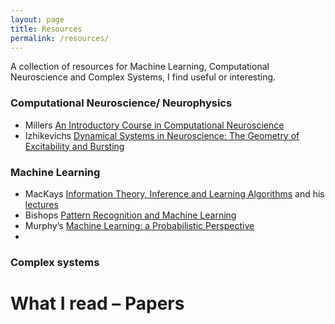 ```yaml
---
layout: page
title: Resources
permalink: /resources/
---
```


A collection of resources for Machine Learning, Computational Neuroscience and Complex Systems, I find useful or interesting.

### Computational Neuroscience/ Neurophysics
- Millers [An Introductory Course in Computational Neuroscience](https://mitpress.mit.edu/books/introductory-course-computational-neuroscience)
- Izhikevichs [Dynamical Systems in Neuroscience: The Geometry of Excitability and Bursting](https://www.izhikevich.org/publications/dsn.pdf)

### Machine Learning
- MacKays [Information Theory, Inference and Learning Algorithms](https://www.inference.org.uk/itprnn/book.pdf) and his [lectures](https://www.youtube.com/playlist?list=PLruBu5BI5n4aFpG32iMbdWoRVAA-Vcso6)
- Bishops [Pattern Recognition and Machine Learning](http://users.isr.ist.utl.pt/~wurmd/Livros/school/Bishop%20-%20Pattern%20Recognition%20And%20Machine%20Learning%20-%20Springer%20%202006.pdf)
- Murphy’s [Machine Learning: a Probabilistic Perspective](https://doc.lagout.org/science/Artificial%20Intelligence/Machine%20learning/Machine%20Learning_%20A%20Probabilistic%20Perspective%20%5BMurphy%202012-08-24%5D.pdf)
- 



### Complex systems



# What I read – Papers

